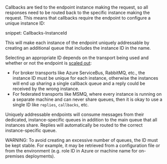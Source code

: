 
Callbacks are tied to the endpoint instance making the request, so all responses need to be routed back to the specific instance making the request. This means that callbacks require the endpoint to configure a unique instance ID:

snippet: Callbacks-InstanceId

This will make each instance of the endpoint uniquely addressable by creating an additional queue that includes the instance ID in the name. 

Selecting an appropriate ID depends on the transport being used and whether or not the endpoint is [scaled out](/nservicebus/scaling.md):
- For broker transports like Azure ServiceBus, RabbitMQ, etc., the instance ID must be unique for each instance, otherwise the instances will end up sharing a single callback queue and a reply could be received by the wrong instance.
- For federated transports like MSMQ, where every instance is running on a separate machine and can never share queues, then it is okay to use a single ID like `replies`, `callbacks`, etc.

Uniquely addressable endpoints will consume messages from their dedicated, instance-specific queues in addition to the main queue that all instances share. Replies will automatically be routed to the correct instance-specific queue.

WARNING: To avoid creating an excessive number of queues, the ID must be kept stable. For example, it may be retrieved from a configuration file or from the environment (e.g. role ID in Azure or machine name for on-premises deployments).

